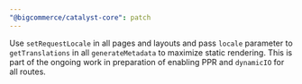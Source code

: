 ```yaml
---
"@bigcommerce/catalyst-core": patch
---
```


Use `setRequestLocale` in all pages and layouts and pass `locale` parameter to `getTranslations` in all `generateMetadata` to maximize static rendering. This is part of the ongoing work in preparation of enabling PPR and `dynamicIO` for all routes.
